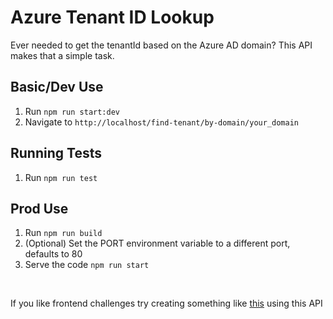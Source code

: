 # Azure Tenant ID Lookup

Ever needed to get the tenantId based on the Azure AD domain? This API makes that a simple task.

## Basic/Dev Use

1. Run `npm run start:dev`
2. Navigate to `http://localhost/find-tenant/by-domain/your_domain`

## Running Tests

1. Run `npm run test`

## Prod Use

1. Run `npm run build`
2. (Optional) Set the PORT environment variable to a different port, defaults to 80
3. Serve the code `npm run start`

<br/>

If you like frontend challenges try creating something like [this](https://www.whatismytenantid.com/) using this API
